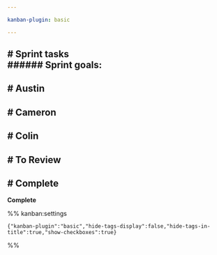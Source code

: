 ```yaml
---

kanban-plugin: basic

---
```


## # Sprint tasks<br>###### Sprint goals: 



## # Austin



## # Cameron



## # Colin



## # To Review



## # Complete

**Complete**




%% kanban:settings
```
{"kanban-plugin":"basic","hide-tags-display":false,"hide-tags-in-title":true,"show-checkboxes":true}
```
%%